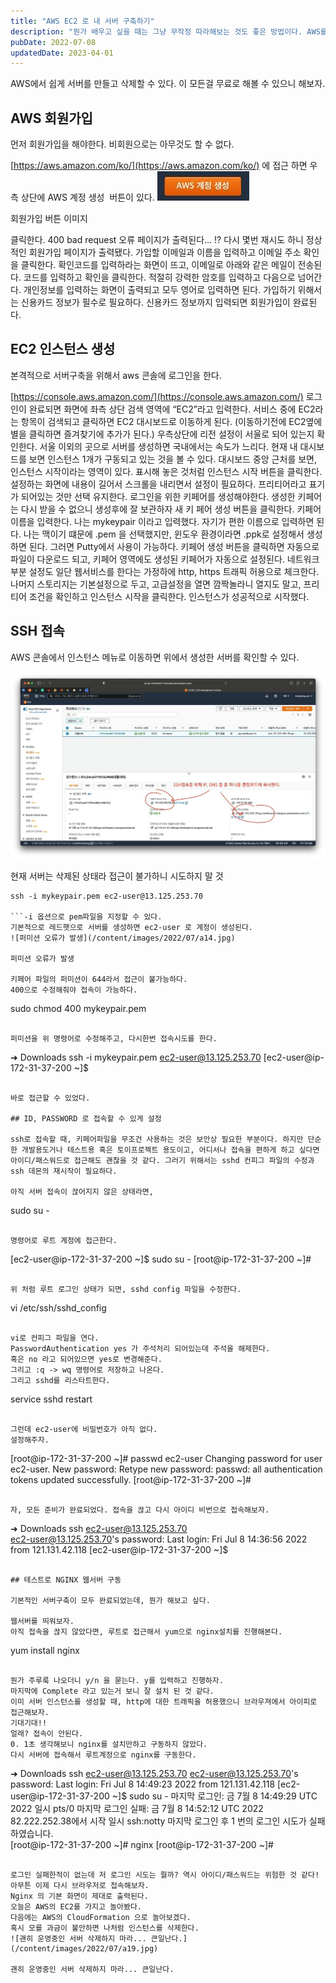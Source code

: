 ```yaml
---
title: "AWS EC2 로 내 서버 구축하기"
description: "뭔가 배우고 싶을 때는 그냥 무작정 따라해보는 것도 좋은 방법이다. AWS를 다시 보면서 차근차근 가지고 놀아보자."
pubDate: 2022-07-08
updatedDate: 2023-04-01
---
```


AWS에서 쉽게 서버를 만들고 삭제할 수 있다. 이 모든걸 무료로 해볼 수 있으니 해보자.

## AWS 회원가입

먼저 회원가입을 해야한다. 비회원으로는 아무것도 할 수 없다.

[https://aws.amazon.com/ko/](https://aws.amazon.com/ko/) 에 접근 하면 우측 상단에
AWS 계정 생성  버튼이 있다.
![회원가입 버튼 이미지](/content/images/2022/07/awsjoinbutton.jpg)

회원가입 버튼 이미지

클릭한다.
400 bad request 오류 페이지가 출력된다… !?
다시 몇번 재시도 하니 정상적인 회원가입 페이지가 출력됐다.
가입할 이메일과 이름을 입력하고 이메일 주소 확인을 클릭한다.
확인코드를 입력하라는 화면이 뜨고, 이메일로 아래와 같은 메일이 전송된다.
코드를 입력하고 확인을 클릭한다.
적절히 강력한 암호를 입력하고 다음으로 넘어간다.
개인정보를 입력하는 화면이 출력되고 모두 영어로 입력하면 된다.
가입하기 위해서는 신용카드 정보가 필수로 필요하다.
신용카드 정보까지 입력되면 회원가입이 완료된다.

## EC2 인스턴스 생성

본격적으로 서버구축을 위해서 aws 콘솔에 로그인을 한다.

[https://console.aws.amazon.com/](https://console.aws.amazon.com/)
로그인이 완료되면 화면에 좌측 상단 검색 영역에 “EC2”라고 입력한다.
서비스 중에 EC2라는 항목이 검색되고 클릭하면 EC2 대시보드로 이동하게 된다. (이동하기전에 EC2옆에 별을 클릭하면 즐겨찾기에 추가가 된다.) 우측상단에 리전 설정이 서울로 되어 있는지 확인한다.
서울 이외의 곳으로 서버를 생성하면 국내에서는 속도가 느리다.
현재 내 대시보드를 보면 인스턴스 1개가 구동되고 있는 것을 볼 수 있다.
대시보드 중앙 근처를 보면,
인스턴스 시작이라는 영역이 있다. 표시해 놓은 것처럼 인스턴스 시작 버튼을 클릭한다.
설정하는 화면에 내용이 길어서 스크롤을 내리면서 설정이 필요하다.
프리티어라고 표기가 되어있는 것만 선택 유지한다.
로그인을 위한 키페어를 생성해야한다.
생성한 키페어는 다시 받을 수 없으니 생성후에 잘 보관하자 새 키 페어 생성 버튼을 클릭한다.
키페어 이름을 입력한다. 나는 mykeypair 이라고 입력했다. 자기가 편한 이름으로 입력하면 된다. 나는 맥이기 떄문에 .pem 을 선택했지만, 윈도우 환경이라면 .ppk로 설정해서 생성하면 된다. 그러면 Putty에서 사용이 가능하다.
키페어 생성 버튼을 클릭하면 자동으로 파일이 다운로드 되고, 키페어 영역에도 생성된 키페어가 자동으로 설정된다.
네트워크 부분 설정도 일단 웹서비스를 한다는 가정하에 http, https 트래픽 허용으로 체크한다.
나머지 스토리지는 기본설정으로 두고,
고급설정을 열면 깜짝놀라니 열지도 말고, 프리티어 조건을 확인하고 인스턴스 시작을 클릭한다.
인스턴스가 성공적으로 시작했다.

## SSH 접속

AWS 콘솔에서 인스턴스 메뉴로 이동하면 위에서 생성한 서버를 확인할 수 있다.

![현재 서버는 삭제된 상태라 접근이 불가하니 시도하지 말 것](/content/images/2022/07/a13.jpg)

현재 서버는 삭제된 상태라 접근이 불가하니 시도하지 말 것

```
ssh -i mykeypair.pem ec2-user@13.125.253.70

```-i 옵션으로 pem파일을 지정할 수 있다.
기본적으로 레드햇으로 서버를 생성하면 ec2-user 로 계정이 생성된다.
![퍼미션 오류가 발생](/content/images/2022/07/a14.jpg)

퍼미션 오류가 발생

키페어 파일의 퍼미션이 644라서 접근이 불가능하다.
400으로 수정해줘야 접속이 가능하다.
```

sudo chmod 400 mykeypair.pem

```

퍼미션을 위 명령어로 수정해주고, 다시한번 접속시도를 한다.
```
➜  Downloads ssh -i mykeypair.pem ec2-user@13.125.253.70
[ec2-user@ip-172-31-37-200 ~]$ 

```

바로 접근할 수 있었다.

## ID, PASSWORD 로 접속할 수 있게 설정

ssh로 접속할 때, 키페어파일을 무조건 사용하는 것은 보안상 필요한 부분이다. 하지만 단순한 개발용도거나 테스트용 혹은 토이프로젝트 용도이고, 어디서나 접속을 편하게 하고 싶다면 아이디/패스워드로 접근해도 괜찮을 것 같다. 그러기 위해서는 sshd 컨피그 파일의 수정과 ssh 데몬의 재시작이 필요하다.

아직 서버 접속이 끊어지지 않은 상태라면, 
```
sudo su -

```

명령어로 루트 계정에 접근한다.
```
[ec2-user@ip-172-31-37-200 ~]$ sudo su - [root@ip-172-31-37-200 ~]#

```

위 처럼 루트 로그인 상태가 되면, sshd config 파일을 수정한다.
```
vi /etc/ssh/sshd_config

```

vi로 컨피그 파일을 연다.
PasswordAuthentication yes 가 주석처리 되어있는데 주석을 해제한다.
혹은 no 라고 되어있으면 yes로 변경해준다.
그리고 :q -> wq 명령어로 저장하고 나온다.
그리고 sshd를 리스타트한다.
```
service sshd restart

```

그런데 ec2-user에 비밀번호가 아직 없다.
설정해주자.
```
[root@ip-172-31-37-200 ~]# passwd ec2-user
Changing password for user ec2-user.
New password: Retype new password:
passwd: all authentication tokens updated successfully.
[root@ip-172-31-37-200 ~]# 

```

자, 모든 준비가 완료되었다. 접속을 끊고 다시 아이디 비번으로 접속해보자.
```
➜  Downloads ssh ec2-user@13.125.253.70                 
ec2-user@13.125.253.70's password: 
Last login: Fri Jul  8 14:36:56 2022 from 121.131.42.118
[ec2-user@ip-172-31-37-200 ~]$ 

```

## 테스트로 NGINX 웹서버 구동

기본적인 서버구축이 모두 완료되었는데, 뭔가 해보고 싶다.

웹서버를 띄워보자.
아직 접속을 끊지 않았다면, 루트로 접근해서 yum으로 nginx설치를 진행해본다.
```
yum install nginx

```

뭔가 주루룩 나오더니 y/n 을 묻는다. y를 입력하고 진행하자.
마지막에 Complete 라고 있는거 보니 잘 설치 된 것 같다.
이미 서버 인스턴스를 생성할 때, http에 대한 트래픽을 허용했으니 브라우져에서 아이피로 접근해보자.
기대기대!!
얼래? 접속이 안된다.
0. 1초 생각해보니 nginx를 설치만하고 구동하지 않았다.
다시 서버에 접속해서 루트계정으로 nginx를 구동한다.
```
➜  Downloads ssh ec2-user@13.125.253.70
ec2-user@13.125.253.70's password: 
Last login: Fri Jul  8 14:49:23 2022 from 121.131.42.118
[ec2-user@ip-172-31-37-200 ~]$ sudo su -
마지막 로그인: 금  7월  8 14:49:29 UTC 2022 일시 pts/0
마지막 로그인 실패: 금  7월  8 14:52:12 UTC 2022 82.222.252.38에서 시작 일시 ssh:notty 
마지막 로그인 후 1 번의 로그인 시도가 실패하였습니다.  
[root@ip-172-31-37-200 ~]# nginx [root@ip-172-31-37-200 ~]#

```

로그인 실패한적이 없는데 저 로그인 시도는 뭘까? 역시 아이디/패스워드는 위험한 것 같다!
아무튼 이제 다시 브라우저로 접속해보자.
Nginx 의 기본 화면이 제대로 출력된다.
오늘은 AWS의 EC2를 가지고 놀아봤다.
다음에는 AWS의 CloudFormation 으로 놀아보겠다.
혹시 모를 과금이 불안하면 나처럼 인스턴스를 삭제한다.
![괜히 운영중인 서버 삭제하지 마라... 큰일난다.](/content/images/2022/07/a19.jpg)

괜히 운영중인 서버 삭제하지 마라... 큰일난다.
